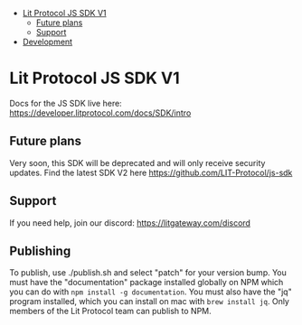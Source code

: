 <!-- START doctoc generated TOC please keep comment here to allow auto update -->
<!-- DON'T EDIT THIS SECTION, INSTEAD RE-RUN doctoc TO UPDATE -->

- [Lit Protocol JS SDK V1](#lit-protocol-js-sdk-v1)
  - [Future plans](#future-plans)
  - [Support](#support)
- [Development](#development)

<!-- END doctoc generated TOC please keep comment here to allow auto update -->

# Lit Protocol JS SDK V1

Docs for the JS SDK live here: https://developer.litprotocol.com/docs/SDK/intro

## Future plans

Very soon, this SDK will be deprecated and will only receive security updates. Find the latest SDK V2 here https://github.com/LIT-Protocol/js-sdk

## Support

If you need help, join our discord: https://litgateway.com/discord

## Publishing

To publish, use ./publish.sh and select "patch" for your version bump. You must have the "documentation" package installed globally on NPM which you can do with `npm install -g documentation`. You must also have the "jq" program installed, which you can install on mac with `brew install jq`. Only members of the Lit Protocol team can publish to NPM.
